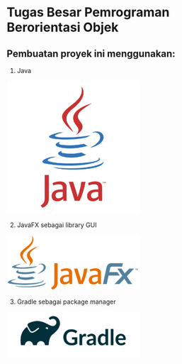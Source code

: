 # Tugas Besar Pemrograman Berorientasi Objek

## Pembuatan proyek ini menggunakan:
1. Java
<img src="images/java-logo-1.png" alt="Java" width="300">

2. JavaFX sebagai library GUI
<img src="images/JavaFX_Logo.png" alt="JavaFX" width="300">

3. Gradle sebagai package manager
<img src="images/Gradle_logo.png" alt="Gradle" width="300">


